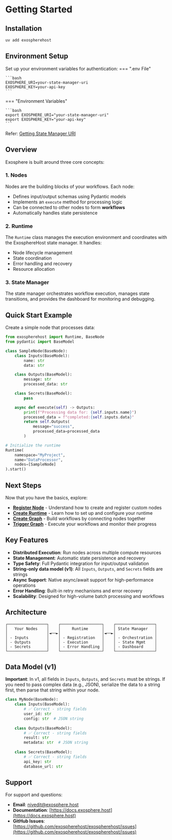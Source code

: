 # Getting Started

## Installation

```bash
uv add exospherehost
```

## Environment Setup

Set up your environment variables for authentication:
=== ".env File"

    ```bash
    EXOSPHERE_URI=your-state-manager-uri
    EXOSPHERE_KEY=your-api-key
    ```
=== "Environment Variables"

    ```bash
    export EXOSPHERE_URI="your-state-manager-uri"
    export EXOSPHERE_KEY="your-api-key"
    ```

Refer: [Getting State Manager URI](./state-manager-setup.md)

## Overview

Exosphere is built around three core concepts:

### 1. Nodes

Nodes are the building blocks of your workflows. Each node:

- Defines input/output schemas using Pydantic models
- Implements an `execute` method for processing logic
- Can be connected to other nodes to form **workflows**
- Automatically handles state persistence

### 2. Runtime

The `Runtime` class manages the execution environment and coordinates with the ExosphereHost state manager. It handles:

- Node lifecycle management
- State coordination
- Error handling and recovery
- Resource allocation

### 3. State Manager

The state manager orchestrates workflow execution, manages state transitions, and provides the dashboard for monitoring and debugging.

## Quick Start Example

Create a simple node that processes data:

```python
from exospherehost import Runtime, BaseNode
from pydantic import BaseModel

class SampleNode(BaseNode):
    class Inputs(BaseModel):
        name: str
        data: str

    class Outputs(BaseModel):
        message: str
        processed_data: str

    class Secrets(BaseModel):
        pass

    async def execute(self) -> Outputs:
        print(f"Processing data for: {self.inputs.name}")
        processed_data = f"completed:{self.inputs.data}"
        return self.Outputs(
            message="success",
            processed_data=processed_data
        )

# Initialize the runtime
Runtime(
    namespace="MyProject",
    name="DataProcessor",
    nodes=[SampleNode]
).start()
```

## Next Steps

Now that you have the basics, explore:

- **[Register Node](./register-node.md)** - Understand how to create and register custom nodes
- **[Create Runtime](./create-runtime.md)** - Learn how to set up and configure your runtime
- **[Create Graph](./create-graph.md)** - Build workflows by connecting nodes together
- **[Trigger Graph](./trigger-graph.md)** - Execute your workflows and monitor their progress

## Key Features

- **Distributed Execution**: Run nodes across multiple compute resources
- **State Management**: Automatic state persistence and recovery
- **Type Safety**: Full Pydantic integration for input/output validation
- **String-only data model (v1)**: All `Inputs`, `Outputs`, and `Secrets` fields are strings
- **Async Support**: Native async/await support for high-performance operations
- **Error Handling**: Built-in retry mechanisms and error recovery
- **Scalability**: Designed for high-volume batch processing and workflows

## Architecture

```
┌─────────────────┐    ┌──────────────────┐    ┌─────────────────┐
│   Your Nodes    │    │     Runtime      │    │ State Manager   │
│                 │◄──►│                  │◄──►│                 │
│ - Inputs        │    │ - Registration   │    │ - Orchestration │
│ - Outputs       │    │ - Execution      │    │ - State Mgmt    │
│ - Secrets       │    │ - Error Handling │    │ - Dashboard     │
└─────────────────┘    └──────────────────┘    └─────────────────┘
```

## Data Model (v1)

**Important**: In v1, all fields in `Inputs`, `Outputs`, and `Secrets` must be strings. If you need to pass complex data (e.g., JSON), serialize the data to a string first, then parse that string within your node.

```python
class MyNode(BaseNode):
    class Inputs(BaseModel):
        # ✅ Correct - string fields
        user_id: str
        config: str  # JSON string
        
    class Outputs(BaseModel):
        # ✅ Correct - string fields
        result: str
        metadata: str  # JSON string
        
    class Secrets(BaseModel):
        # ✅ Correct - string fields
        api_key: str
        database_url: str
```

## Support

For support and questions:
- **Email**: [nivedit@exosphere.host](mailto:nivedit@exosphere.host)
- **Documentation**: [https://docs.exosphere.host](https://docs.exosphere.host)
- **GitHub Issues**: [https://github.com/exospherehost/exospherehost/issues](https://github.com/exospherehost/exospherehost/issues)

